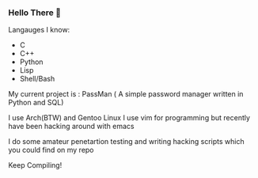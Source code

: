 ### Hello There 👋

Langauges I know:
* C
* C++
* Python
* Lisp
* Shell/Bash

My current project is : PassMan ( A simple password manager written in Python and SQL)

I use Arch(BTW) and Gentoo Linux 
I use vim for programming but recently have been hacking around with emacs

I do some amateur penetartion testing and writing hacking scripts which you could find on my repo

Keep Compiling!
<!--
**HashTag-4512/HashTag-4512** is a ✨ _special_ ✨ repository because its `README.md` (this file) appears on your GitHub profile.

Here are some ideas to get you started:

- 🔭 I’m currently working on ...
- 🌱 I’m currently learning ...
- 👯 I’m looking to collaborate on ...
- 🤔 I’m looking for help with ...
- 💬 Ask me about ...
- 📫 How to reach me: ...
- 😄 Pronouns: ...
- ⚡ Fun fact: ...
-->
